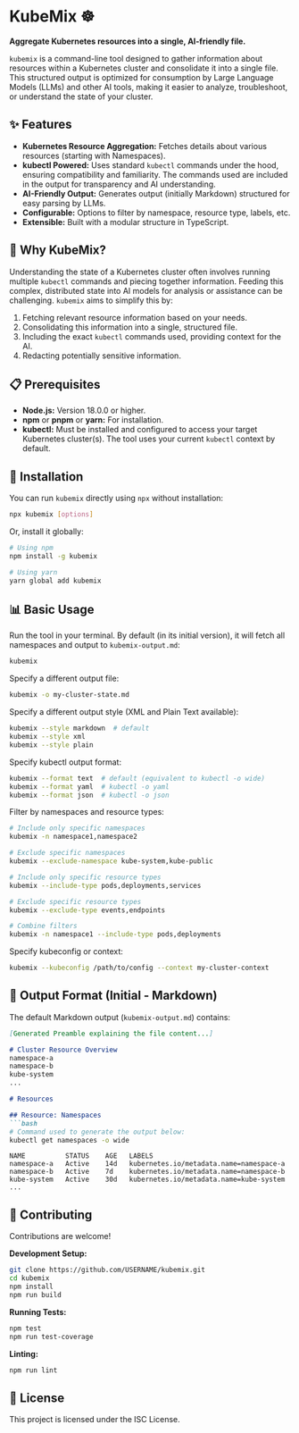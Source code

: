 # KubeMix ☸️

**Aggregate Kubernetes resources into a single, AI-friendly file.**

`kubemix` is a command-line tool designed to gather information about resources within a Kubernetes cluster and consolidate it into a single file. This structured output is optimized for consumption by Large Language Models (LLMs) and other AI tools, making it easier to analyze, troubleshoot, or understand the state of your cluster.

## ✨ Features

* **Kubernetes Resource Aggregation:** Fetches details about various resources (starting with Namespaces).
* **kubectl Powered:** Uses standard `kubectl` commands under the hood, ensuring compatibility and familiarity. The commands used are included in the output for transparency and AI understanding.
* **AI-Friendly Output:** Generates output (initially Markdown) structured for easy parsing by LLMs.
* **Configurable:** Options to filter by namespace, resource type, labels, etc.
* **Extensible:** Built with a modular structure in TypeScript.

## 🤔 Why KubeMix?

Understanding the state of a Kubernetes cluster often involves running multiple `kubectl` commands and piecing together information. Feeding this complex, distributed state into AI models for analysis or assistance can be challenging. `kubemix` aims to simplify this by:

1.  Fetching relevant resource information based on your needs.
2.  Consolidating this information into a single, structured file.
3.  Including the exact `kubectl` commands used, providing context for the AI.
4.  Redacting potentially sensitive information.

## 📋 Prerequisites

*   **Node.js:** Version 18.0.0 or higher.
*   **npm** or **pnpm** or **yarn:** For installation.
*   **kubectl:** Must be installed and configured to access your target Kubernetes cluster(s). The tool uses your current `kubectl` context by default.

## 🚀 Installation

You can run `kubemix` directly using `npx` without installation:

```bash
npx kubemix [options]
```

Or, install it globally:

```bash
# Using npm
npm install -g kubemix

# Using yarn
yarn global add kubemix
```

## 📊 Basic Usage

Run the tool in your terminal. By default (in its initial version), it will fetch all namespaces and output to `kubemix-output.md`:

```bash
kubemix
```

Specify a different output file:

```bash
kubemix -o my-cluster-state.md
```

Specify a different output style (XML and Plain Text available):

```bash
kubemix --style markdown  # default
kubemix --style xml
kubemix --style plain
```

Specify kubectl output format:

```bash
kubemix --format text  # default (equivalent to kubectl -o wide)
kubemix --format yaml  # kubectl -o yaml
kubemix --format json  # kubectl -o json
```

Filter by namespaces and resource types:

```bash
# Include only specific namespaces
kubemix -n namespace1,namespace2

# Exclude specific namespaces
kubemix --exclude-namespace kube-system,kube-public

# Include only specific resource types
kubemix --include-type pods,deployments,services

# Exclude specific resource types
kubemix --exclude-type events,endpoints

# Combine filters
kubemix -n namespace1 --include-type pods,deployments
```

Specify kubeconfig or context:

```bash
kubemix --kubeconfig /path/to/config --context my-cluster-context
```

## 📄 Output Format (Initial - Markdown)

The default Markdown output (`kubemix-output.md`) contains:

```markdown
[Generated Preamble explaining the file content...]

# Cluster Resource Overview
namespace-a
namespace-b
kube-system
...

# Resources

## Resource: Namespaces
```bash
# Command used to generate the output below:
kubectl get namespaces -o wide
```

```
NAME          STATUS    AGE   LABELS
namespace-a   Active    14d   kubernetes.io/metadata.name=namespace-a
namespace-b   Active    7d    kubernetes.io/metadata.name=namespace-b
kube-system   Active    30d   kubernetes.io/metadata.name=kube-system
...
```

## 🤝 Contributing

Contributions are welcome! 

**Development Setup:**

```bash
git clone https://github.com/USERNAME/kubemix.git
cd kubemix
npm install
npm run build
```

**Running Tests:**

```bash
npm test
npm run test-coverage
```

**Linting:**

```bash
npm run lint
```

## 📜 License

This project is licensed under the ISC License.